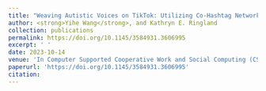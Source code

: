 ```yaml
---
title: "Weaving Autistic Voices on TikTok: Utilizing Co-Hashtag Networks for Netnography."
author: <strong>Yihe Wang</strong>, and Kathryn E. Ringland
collection: publications
permalink: https://doi.org/10.1145/3584931.3606995
excerpt: ' '
date: 2023-10-14
venue: 'In Computer Supported Cooperative Work and Social Computing (CSCW ’23 Companion)'
paperurl: 'https://doi.org/10.1145/3584931.3606995'
citation:
---
```

